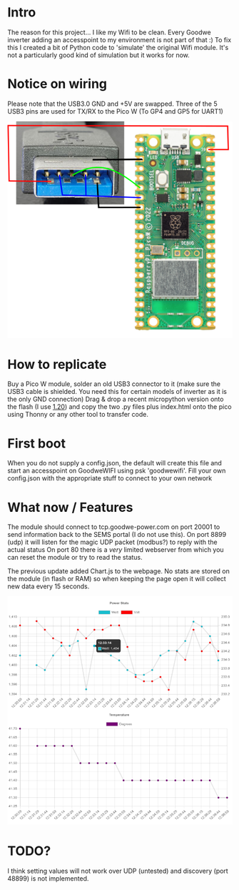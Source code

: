 # Intro
The reason for this project... I like my Wifi to be clean. Every Goodwe inverter adding an accesspoint to my environment is not part of that :)
To fix this I created a bit of Python code to 'simulate' the original Wifi module.
It's not a particularly good kind of simulation but it works for now.

# Notice on wiring
Please note that the USB3.0 GND and +5V are swapped. Three of the 5 USB3 pins are used for TX/RX to the Pico W (To GP4 and GP5 for UART1)

![Wiring from USB3 to Raspberry Pico W](https://github.com/No13/GoodwePico/blob/master/Connections.png?raw=true)

# How to replicate
Buy a Pico W module, solder an old USB3 connector to it (make sure the USB3 cable is shielded. You need this for certain models of inverter as it is the only GND connection)
Drag & drop a recent micropython version onto the flash (I use [1.20](https://micropython.org/download/rp2-pico-w/)) and copy the two .py files plus index.html onto the pico using Thonny or any other tool to transfer code.

# First boot
When you do not supply a config.json, the default will create this file and start an accesspoint on GoodweWIFI using psk 'goodwewifi'.
Fill your own config.json with the appropriate stuff to connect to your own network

# What now / Features
The module should connect to tcp.goodwe-power.com on port 20001 to send information back to the SEMS portal (I do not use this).
On port 8899 (udp) it will listen for the magic UDP packet (modbus?) to reply with the actual status
On port 80 there is a *very* limited webserver from which you can reset the module or try to read the status.

The previous update added Chart.js to the webpage. No stats are stored on the module (in flash or RAM) so when keeping the page open it will collect new data every 15 seconds.

![Chart.js example](https://github.com/No13/GoodwePico/blob/master/Chartjs.png?raw=true)

# TODO?
I think setting values will not work over UDP (untested) and discovery (port 48899) is not implemented.
